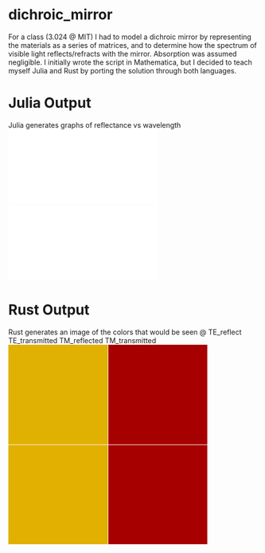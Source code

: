 # dichroic_mirror
For a class (3.024 @ MIT) I had to model a dichroic mirror by representing the materials as a series of matrices, and to determine how the spectrum of visible light reflects/refracts with the mirror. Absorption was assumed negligible. I initially wrote the script in Mathematica, but I decided to teach myself Julia and Rust by porting the solution through both languages.


# Julia Output
Julia generates graphs of reflectance vs wavelength
![](reflectivity_TE.pdf)
![](reflectivity_TM.pdf)


# Rust Output
Rust generates an image of the colors that would be seen @
TE_reflect    TE_transmitted
TM_reflected  TM_transmitted
![](rusty_mirror/output.png)
